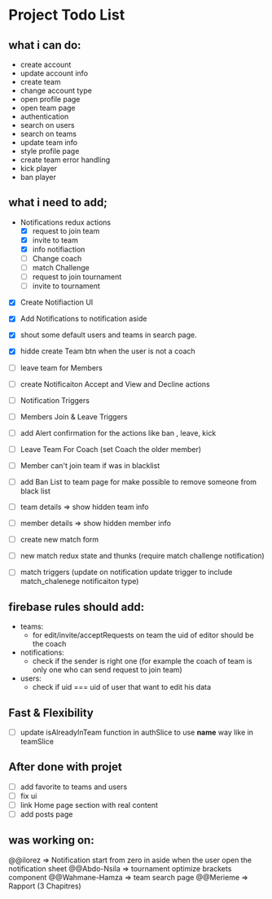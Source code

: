 # Project Todo List

## what i can do:

- create account
- update account info
- create team
- change account type
- open profile page
- open team page
- authentication
- search on users
- search on teams 
- update team info
- style profile page
- create team error handling
- kick player
- ban player


## what i need to add;

- Notifications redux actions
    - [x] request to join team
    - [x] invite to team
    - [x] info notifiaction
    - [ ] Change coach 
    - [ ] match Challenge
    - [ ] request to join tournament
    - [ ] invite to tournament
    
- [x] Create Notifiaction UI
- [x] Add Notifications to notification aside
- [x] shout some default users and teams in search page.
- [x] hidde create Team btn when the user is not a coach
- [ ] leave team for Members
- [ ] create Notificaiton Accept and View and Decline actions
- [ ] Notification Triggers
- [ ] Members Join & Leave Triggers
- [ ] add Alert confirmation for the actions like ban , leave, kick
- [ ] Leave Team For Coach (set Coach the older member)
- [ ] Member can't join team if was in blacklist
- [ ] add Ban List to team page for make possible to remove someone from black list 
- [ ] team details => show hidden team info 
- [ ] member details => show hidden member info
- [ ] create new match form
- [ ] new match redux state and thunks (require match challenge notification)
- [ ] match triggers (update on notification update trigger to include match_chalenege notificaiton type)



## firebase rules should add:
- teams:
    - for edit/invite/acceptRequests on team the uid of editor should be the coach
- notifications:
    - check if the sender is right one (for example the coach of team is only one who can send request to join team)
- users:
    - check if uid === uid of user that want to edit his data


    
## Fast & Flexibility
- [ ] update isAlreadyInTeam function in authSlice to use __name__ way like in teamSlice

## After done with projet
- [ ] add favorite to teams and users
- [ ] fix ui
- [ ] link Home page section with real content
- [ ] add posts page

## was working on:

@@ilorez => Notification start from zero in aside when the user open the notification sheet
@@Abdo-Nsila => tournament optimize brackets component
@@Wahmane-Hamza => team search  page
@@Merieme => Rapport (3 Chapitres)
    


